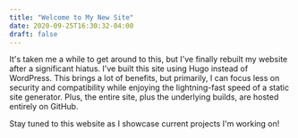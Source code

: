 ```yaml
---
title: "Welcome to My New Site"
date: 2020-09-25T16:30:32-04:00
draft: false
---
```


It's taken me a while to get around to this, but I've finally rebuilt my website after a significant hiatus. I've built this site using Hugo instead of WordPress. This brings a lot of benefits, but primarily, I can focus less on security and compatibility while enjoying the lightning-fast speed of a static site generator. Plus, the entire site, plus the underlying builds, are hosted entirely on GitHub.

Stay tuned to this website as I showcase current projects I'm working on!
